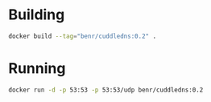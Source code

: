 Building
========

```bash
docker build --tag="benr/cuddledns:0.2" .
```

Running
=======

```bash
docker run -d -p 53:53 -p 53:53/udp benr/cuddledns:0.2
```
